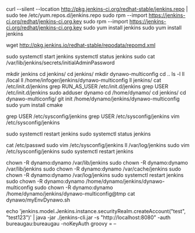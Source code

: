 curl --silent --location http://pkg.jenkins-ci.org/redhat-stable/jenkins.repo | sudo tee /etc/yum.repos.d/jenkins.repo
sudo rpm --import https://jenkins-ci.org/redhat/jenkins-ci.org.key
sudo rpm --import https://jenkins-ci.org/redhat/jenkins-ci.org.key
sudo yum install jenkins
sudo yum install jenkins

wget http://pkg.jenkins.io/redhat-stable/repodata/repomd.xml

sudo systemctl start jenkins
systemctl status jenkins
sudo cat /var/lib/jenkins/secrets/initialAdminPassword

mkdir jenkins
cd jenkins/
cd jenkins/
mkdir dynawo-multiconfig
cd ..
ls -l
ll /local
ll /home/infoger/jenkins/dynawo-multiconfig
ll jenkins/
cat /etc/init.d/jenkins
grep RUN_AS_USER /etc/init.d/jenkins
grep USER /etc/init.d/jenkins
sudo adduser dynamo
cd /home/dynamo/
cd jenkins/
cd dynawo-multiconfig/
git init /home/dynamo/jenkins/dynawo-multiconfig
sudo yum install cmake

grep USER /etc/sysconfig/jenkins
grep USER /etc/sysconfig/jenkins
vim /etc/sysconfig/jenkins

sudo systemctl restart jenkins
sudo systemctl status jenkins

cat /etc/passwd
sudo vim /etc/sysconfig/jenkins
ll /var/log/jenkins
sudo vim /etc/sysconfig/jenkins
sudo systemctl restart jenkins

chown -R dynamo:dynamo /var/lib/jenkins
sudo chown -R dynamo:dynamo /var/lib/jenkins
sudo chown -R dynamo:dynamo /var/cache/jenkins
sudo chown -R dynamo:dynamo /var/log/jenkins
sudo systemctl restart jenkins
sudo chown -R dynamo:dynamo /home/dynamo/jenkins/dynawo-multiconfig
sudo chown -R dynamo:dynamo /home/dynamo/jenkins/dynawo-multiconfig@tmp
cat dynawo/myEnvDynawo.sh

echo 'jenkins.model.Jenkins.instance.securityRealm.createAccount("test", "test123")' | java -jar ./jenkins-cli.jar -s "http://localhost:8080" -auth bureaugau:bureaugau -noKeyAuth groovy = –
